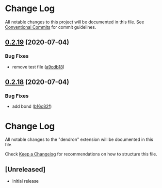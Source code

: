 # Change Log

All notable changes to this project will be documented in this file.
See [Conventional Commits](https://conventionalcommits.org) for commit guidelines.

## [0.2.19](https://github.com/dendronhq/dendron/compare/v0.2.18...v0.2.19) (2020-07-04)


### Bug Fixes

* remove test file ([a9cdb18](https://github.com/dendronhq/dendron/commit/a9cdb182c8e111260fca924f8be066691d584ff3))





## [0.2.18](https://github.com/dendronhq/dendron/compare/v0.2.16...v0.2.18) (2020-07-04)


### Bug Fixes

* add bond ([b16c82f](https://github.com/dendronhq/dendron/commit/b16c82f3ddfaea08dec3eec1864c25cde98e2fd7))





# Change Log

All notable changes to the "dendron" extension will be documented in this file.

Check [Keep a Changelog](http://keepachangelog.com/) for recommendations on how to structure this file.

## [Unreleased]

- Initial release
